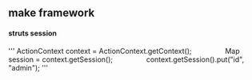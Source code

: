 ## make framework

#### struts session
'''
ActionContext context = ActionContext.getContext();
                Map session = context.getSession();
                context.getSession().put("id", "admin");
'''
